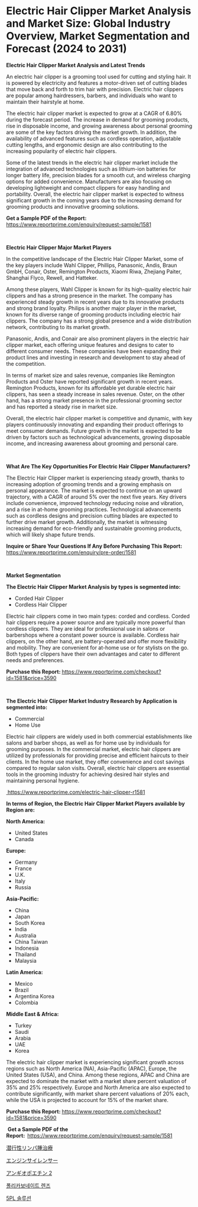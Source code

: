 <p><h1>Electric Hair Clipper Market Analysis and Market Size: Global Industry Overview, Market Segmentation and Forecast (2024 to 2031)</h1></p><p><strong>Electric Hair Clipper Market Analysis and Latest Trends</strong></p>
<p><p>An electric hair clipper is a grooming tool used for cutting and styling hair. It is powered by electricity and features a motor-driven set of cutting blades that move back and forth to trim hair with precision. Electric hair clippers are popular among hairdressers, barbers, and individuals who want to maintain their hairstyle at home.</p><p>The electric hair clipper market is expected to grow at a CAGR of 6.80% during the forecast period. The increase in demand for grooming products, rise in disposable income, and growing awareness about personal grooming are some of the key factors driving the market growth. In addition, the availability of advanced features such as cordless operation, adjustable cutting lengths, and ergonomic design are also contributing to the increasing popularity of electric hair clippers.</p><p>Some of the latest trends in the electric hair clipper market include the integration of advanced technologies such as lithium-ion batteries for longer battery life, precision blades for a smooth cut, and wireless charging options for added convenience. Manufacturers are also focusing on developing lightweight and compact clippers for easy handling and portability. Overall, the electric hair clipper market is expected to witness significant growth in the coming years due to the increasing demand for grooming products and innovative grooming solutions.</p></p>
<p><strong>Get a Sample PDF of the Report:&nbsp;</strong> <a href="https://www.reportprime.com/enquiry/request-sample/1581">https://www.reportprime.com/enquiry/request-sample/1581</a></p>
<p>&nbsp;</p>
<p><strong>Electric Hair Clipper Major Market Players</strong></p>
<p><p>In the competitive landscape of the Electric Hair Clipper Market, some of the key players include Wahl Clipper, Phillips, Panasonic, Andis, Braun GmbH, Conair, Oster, Remington Products, Xiaomi Riwa, Zhejiang Paiter, Shanghai Flyco, Rewell, and Hatteker. </p><p>Among these players, Wahl Clipper is known for its high-quality electric hair clippers and has a strong presence in the market. The company has experienced steady growth in recent years due to its innovative products and strong brand loyalty. Philips is another major player in the market, known for its diverse range of grooming products including electric hair clippers. The company has a strong global presence and a wide distribution network, contributing to its market growth.</p><p>Panasonic, Andis, and Conair are also prominent players in the electric hair clipper market, each offering unique features and designs to cater to different consumer needs. These companies have been expanding their product lines and investing in research and development to stay ahead of the competition.</p><p>In terms of market size and sales revenue, companies like Remington Products and Oster have reported significant growth in recent years. Remington Products, known for its affordable yet durable electric hair clippers, has seen a steady increase in sales revenue. Oster, on the other hand, has a strong market presence in the professional grooming sector and has reported a steady rise in market size.</p><p>Overall, the electric hair clipper market is competitive and dynamic, with key players continuously innovating and expanding their product offerings to meet consumer demands. Future growth in the market is expected to be driven by factors such as technological advancements, growing disposable income, and increasing awareness about grooming and personal care.</p></p>
<p>&nbsp;</p>
<p><strong>What Are The Key Opportunities For Electric Hair Clipper Manufacturers?</strong></p>
<p><p>The Electric Hair Clipper market is experiencing steady growth, thanks to increasing adoption of grooming trends and a growing emphasis on personal appearance. The market is expected to continue on an upward trajectory, with a CAGR of around 5% over the next five years. Key drivers include convenience, improved technology reducing noise and vibration, and a rise in at-home grooming practices. Technological advancements such as cordless designs and precision cutting blades are expected to further drive market growth. Additionally, the market is witnessing increasing demand for eco-friendly and sustainable grooming products, which will likely shape future trends.</p></p>
<p><strong>Inquire or Share Your Questions If Any Before Purchasing This Report:</strong> <a href="https://www.reportprime.com/enquiry/pre-order/1581">https://www.reportprime.com/enquiry/pre-order/1581</a></p>
<p>&nbsp;</p>
<p><strong>Market Segmentation</strong></p>
<p><strong>The Electric Hair Clipper Market Analysis by types is segmented into:</strong></p>
<p><ul><li>Corded Hair Clipper</li><li>Cordless Hair Clipper</li></ul></p>
<p><p>Electric hair clippers come in two main types: corded and cordless. Corded hair clippers require a power source and are typically more powerful than cordless clippers. They are ideal for professional use in salons or barbershops where a constant power source is available. Cordless hair clippers, on the other hand, are battery-operated and offer more flexibility and mobility. They are convenient for at-home use or for stylists on the go. Both types of clippers have their own advantages and cater to different needs and preferences.</p></p>
<p><strong>Purchase this Report:&nbsp;</strong><a href="https://www.reportprime.com/checkout?id=1581&price=3590">https://www.reportprime.com/checkout?id=1581&price=3590</a></p>
<p>&nbsp;</p>
<p><strong>The Electric Hair Clipper Market Industry Research by Application is segmented into:</strong></p>
<p><ul><li>Commercial</li><li>Home Use</li></ul></p>
<p><p>Electric hair clippers are widely used in both commercial establishments like salons and barber shops, as well as for home use by individuals for grooming purposes. In the commercial market, electric hair clippers are utilized by professionals for providing precise and efficient haircuts to their clients. In the home use market, they offer convenience and cost savings compared to regular salon visits. Overall, electric hair clippers are essential tools in the grooming industry for achieving desired hair styles and maintaining personal hygiene.</p></p>
<p><a href="https://www.reportprime.com/electric-hair-clipper-r1581">&nbsp;https://www.reportprime.com/electric-hair-clipper-r1581</a></p>
<p><strong>In terms of Region, the Electric Hair Clipper Market Players available by Region are:</strong></p>
<p>
    <p> <strong> North America: </strong>
        <ul>
            <li>United States</li>
            <li>Canada</li>
        </ul>
        </p> 
    <p> <strong> Europe: </strong>
        <ul>
            <li>Germany</li>
            <li>France</li>
            <li>U.K.</li>
            <li>Italy</li>
            <li>Russia</li>
        </ul>
        </p> 
    <p> <strong> Asia-Pacific: </strong>
        <ul>
            <li>China</li>
            <li>Japan</li>
            <li>South Korea</li>
            <li>India</li>
            <li>Australia</li>
            <li>China Taiwan</li>
            <li>Indonesia</li>
            <li>Thailand</li>
            <li>Malaysia</li>
        </ul>
        </p> 
    <p> <strong> Latin America: </strong>
        <ul>
            <li>Mexico</li>
            <li>Brazil</li>
            <li>Argentina Korea</li>
            <li>Colombia</li>
        </ul>
        </p> 
    <p> <strong> Middle East & Africa: </strong>
        <ul>
            <li>Turkey</li>
            <li>Saudi</li>
            <li>Arabia</li>
            <li>UAE</li>
            <li>Korea</li>
        </ul>
    </p>
    </p>
<p><p>The electric hair clipper market is experiencing significant growth across regions such as North America (NA), Asia-Pacific (APAC), Europe, the United States (USA), and China. Among these regions, APAC and China are expected to dominate the market with a market share percent valuation of 35% and 25% respectively. Europe and North America are also expected to contribute significantly, with market share percent valuations of 20% each, while the USA is projected to account for 15% of the market share.</p></p>
<p><strong>Purchase this Report: </strong><a href="https://www.reportprime.com/checkout?id=1581&price=3590">https://www.reportprime.com/checkout?id=1581&price=3590</a></p>
<p>&nbsp;<strong>Get a Sample PDF of the Report:&nbsp;&nbsp;</strong><a href="https://www.reportprime.com/enquiry/request-sample/1581">https://www.reportprime.com/enquiry/request-sample/1581</a></p>
<p><strong></strong></p>
<p><p><a href="https://github.com/JacksonWiza1924/Market-Research-Report-List-1/blob/main/790554871333.md">潜行性リンパ腫治療</a></p><p><a href="https://medium.com/@deontestanton2023/%E3%82%A8%E3%83%B3%E3%82%B8%E3%83%B3%E3%82%B5%E3%82%A4%E3%83%AC%E3%83%B3%E3%82%B5%E3%83%BC%E5%B8%82%E5%A0%B4%E3%81%AE%E3%83%88%E3%83%AC%E3%83%B3%E3%83%89%E3%81%8A%E3%82%88%E3%81%B3%E5%B8%82%E5%A0%B4%E5%88%86%E6%9E%90%E3%81%AF-2024%E5%B9%B4%E3%81%8B%E3%82%892031%E5%B9%B4%E3%81%BE%E3%81%A7%E3%81%AE%E6%9C%9F%E9%96%93%E3%81%AB%E4%BA%88%E6%B8%AC%E3%81%95%E3%82%8C%E3%81%A6%E3%81%84%E3%81%BE%E3%81%99-10463d4a295a">エンジンサイレンサー</a></p><p><a href="https://github.com/dawson566/Market-Research-Report-List-1/blob/main/384779671334.md">アンギオポエチン 2</a></p><p><a href="https://medium.com/@abelusikowski95672023/%ED%8F%B4%EB%A6%AC%EC%B9%B4%EB%B3%B4%EB%84%A4%EC%9D%B4%ED%8A%B8-%EB%A0%8C%EC%A6%88-%EC%8B%9C%EC%9E%A5-%EC%9C%A0%ED%98%95-%EC%9D%91%EC%9A%A9-%EB%B0%8F-%EC%A7%80%EB%A6%AC%EC%97%90-%EB%8C%80%ED%95%9C-%EC%A2%85%ED%95%A9-%ED%8F%89%EA%B0%80-b0b4156064d4">폴리카보네이트 렌즈</a></p><p><a href="https://github.com/kein8762/Market-Research-Report-List-1/blob/main/674296068782.md">5PL 솔루션</a></p></p>